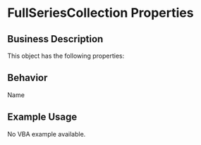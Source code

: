 # FullSeriesCollection Properties

## Business Description
This object has the following properties:

## Behavior
Name

## Example Usage
No VBA example available.